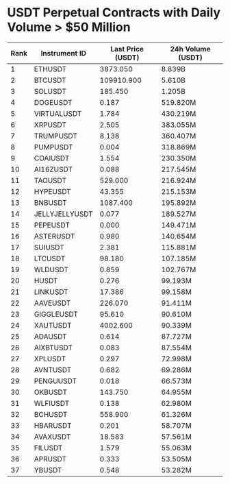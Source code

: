 # USDT Perpetual Contracts with Daily Volume > $50 Million

| Rank | Instrument ID | Last Price (USDT) | 24h Volume (USDT) |
|------|---------------|-------------------|-------------------|
| 1 | ETHUSDT | 3873.050 | 8.839B |
| 2 | BTCUSDT | 109910.900 | 5.610B |
| 3 | SOLUSDT | 185.450 | 1.205B |
| 4 | DOGEUSDT | 0.187 | 519.820M |
| 5 | VIRTUALUSDT | 1.784 | 430.219M |
| 6 | XRPUSDT | 2.505 | 383.055M |
| 7 | TRUMPUSDT | 8.138 | 360.407M |
| 8 | PUMPUSDT | 0.004 | 318.869M |
| 9 | COAIUSDT | 1.554 | 230.350M |
| 10 | AI16ZUSDT | 0.088 | 217.545M |
| 11 | TAOUSDT | 529.000 | 216.924M |
| 12 | HYPEUSDT | 43.355 | 215.153M |
| 13 | BNBUSDT | 1087.400 | 195.892M |
| 14 | JELLYJELLYUSDT | 0.077 | 189.527M |
| 15 | PEPEUSDT | 0.000 | 149.471M |
| 16 | ASTERUSDT | 0.980 | 140.654M |
| 17 | SUIUSDT | 2.381 | 115.881M |
| 18 | LTCUSDT | 98.180 | 107.185M |
| 19 | WLDUSDT | 0.859 | 102.767M |
| 20 | HUSDT | 0.276 | 99.193M |
| 21 | LINKUSDT | 17.386 | 99.158M |
| 22 | AAVEUSDT | 226.070 | 91.411M |
| 23 | GIGGLEUSDT | 95.610 | 90.610M |
| 24 | XAUTUSDT | 4002.600 | 90.339M |
| 25 | ADAUSDT | 0.614 | 87.727M |
| 26 | AIXBTUSDT | 0.083 | 87.554M |
| 27 | XPLUSDT | 0.297 | 72.998M |
| 28 | AVNTUSDT | 0.682 | 69.286M |
| 29 | PENGUUSDT | 0.018 | 66.573M |
| 30 | OKBUSDT | 143.750 | 64.955M |
| 31 | WLFIUSDT | 0.138 | 62.980M |
| 32 | BCHUSDT | 558.900 | 61.326M |
| 33 | HBARUSDT | 0.201 | 58.707M |
| 34 | AVAXUSDT | 18.583 | 57.561M |
| 35 | FILUSDT | 1.579 | 55.063M |
| 36 | APRUSDT | 0.333 | 53.505M |
| 37 | YBUSDT | 0.548 | 53.282M |
